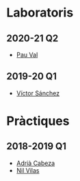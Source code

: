 # Laboratoris

## 2020-21 Q2
- [Pau Val](https://github.com/PauVal99/FIB-LP/tree/master/Haskell)

## 2019-20 Q1
- [Víctor Sánchez](https://github.com/sanchyy/LP-FIB/tree/master/haskell)

# Pràctiques

## 2018-2019 Q1

- [Adrià Cabeza](https://github.com/adriacabeza/LP-Haskell/tree/master/Pr%C3%A0ctica)
- [Nil Vilas](https://github.com/NIL6NIL6/LP-Haskell/tree/master/Practica)
